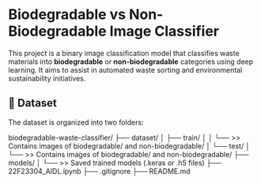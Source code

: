 # Biodegradable vs Non-Biodegradable Image Classifier

This project is a binary image classification model that classifies waste materials into **biodegradable** or **non-biodegradable** categories using deep learning. It aims to assist in automated waste sorting and environmental sustainability initiatives.

## 📁 Dataset

The dataset is organized into two folders:

biodegradable-waste-classifier/
├── dataset/
│   ├── train/
│   │   └── >> Contains images of biodegradable/ and non-biodegradable/
│   └── test/
│       └── >> Contains images of biodegradable/ and non-biodegradable/
├── models/
│   └── >> Saved trained models (.keras or .h5 files)
├── 22F23304_AIDL.ipynb
├── .gitignore
├── README.md
